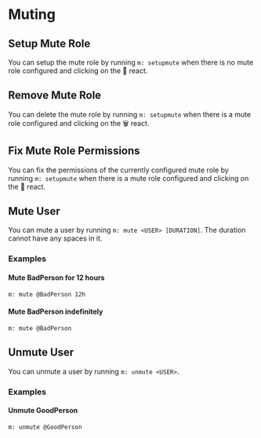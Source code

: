 # Muting

## Setup Mute Role

You can setup the mute role by running `m: setupmute` when there is no mute role configured and clicking on the :hammer: react.

## Remove Mute Role

You can delete the mute role by running `m: setupmute` when there is a mute role configured and clicking on the :wastebasket: react.

## Fix Mute Role Permissions

You can fix the permissions of the currently configured mute role by running `m: setupmute` when there is a mute role configured and clicking on the :hammer: react.

## Mute User

You can mute a user by running `m: mute <USER> [DURATION]`. The duration cannot have any spaces in it.

### Examples

#### Mute BadPerson for 12 hours

```
m: mute @BadPerson 12h
```

#### Mute BadPerson indefinitely

```
m: mute @BadPerson
```

## Unmute User

You can unmute a user by running `m: unmute <USER>`.

### Examples

#### Unmute GoodPerson

```
m: unmute @GoodPerson
```
